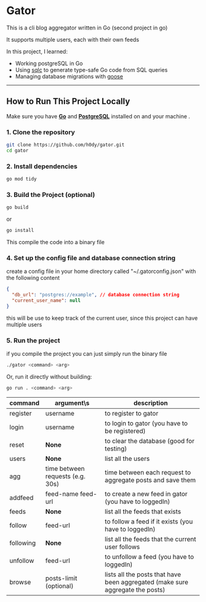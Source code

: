 # Gator

This is a cli blog aggregator written in Go (second project in go)

It supports multiple users, each with their own feeds

In this project, I learned:

-   Working postgreSQL in Go
-   Using [sqlc](https://sqlc.dev/) to generate type-safe Go code from SQL queries
-   Managing database migrations with [goose](https://github.com/pressly/goose)

---

## How to Run This Project Locally

Make sure you have [**Go**](https://go.dev/doc/install) and [**PostgreSQL**](https://learn.microsoft.com/en-us/windows/wsl/tutorials/wsl-database#install-postgresql) installed on and your machine .

### 1. Clone the repository

```bash
git clone https://github.com/h0dy/gator.git
cd gator
```

### 2. Install dependencies

```bash
go mod tidy
```

### 3. Build the Project (optional)

```bash
go build
```

or

```bash
go install
```

This compile the code into a binary file

### 4. Set up the config file and database connection string

create a config file in your home directory called "~/.gatorconfig.json" with the following content

```JSON
{
  "db_url": "postgres://example", // database connection string
  "current_user_name": null
}
```

this will be use to keep track of the current user, since this project can have multiple users

### 5. Run the project

if you compile the project you can just simply run the binary file

```bash
./gator <command> <arg>
```

Or, run it directly without building:

```bash
go run . <command> <arg>
```

| command   | argument\s                       | description                                                                   |
| --------- | -------------------------------- | ----------------------------------------------------------------------------- |
| register  | username                         | to register to gator                                                          |
| login     | username                         | to login to gator (you have to be registered)                                 |
| reset     | **None**                         | to clear the database (good for testing)                                      |
| users     | **None**                         | list all the users                                                            |
| agg       | time between requests (e.g. 30s) | time between each request to aggregate posts and save them                    |
| addfeed   | feed-name feed-url               | to create a new feed in gator (you have to loggedIn)                          |
| feeds     | **None**                         | list all the feeds that exists                                                |
| follow    | feed-url                         | to follow a feed if it exists (you have to loggedIn)                          |
| following | **None**                         | list all the feeds that the current user follows                              |
| unfollow  | feed-url                         | to unfollow a feed (you have to loggedIn)                                     |
| browse    | posts-limit (optional)           | lists all the posts that have been aggregated (make sure aggregate the posts) |
